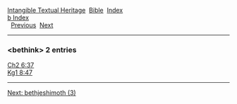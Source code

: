 [Intangible Textual Heritage](../../index)  [Bible](../index) 
[Index](index)   
[b Index](_b_)  
  [Previous](c01367)  [Next](c01369) 

------------------------------------------------------------------------

### &lt;bethink&gt; 2 entries

[Ch2 6:37](../kjv/ch2006.htm#037)  
[Kg1 8:47](../kjv/kg1008.htm#047)  

------------------------------------------------------------------------

[Next: bethjeshimoth (3)](c01369)
